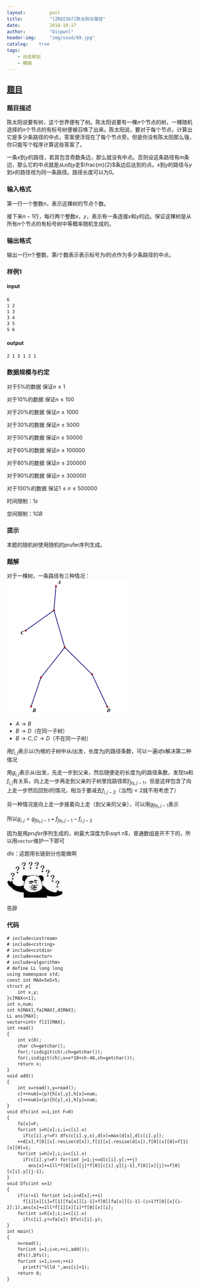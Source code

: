 ```yaml
---
layout:         post
title:          "[ZROI367]陈太阳与路径"
date:           2018-10-17
author:         "Dispwnl"
header-img:     "img/used/89.jpg"
catalog:    true
tags:
    - 动态规划
    - 瞎搞
---
```

## [题目](http://www.zhengruioi.com/problem/367)
### 题目描述
陈太阳说要有树，这个世界便有了树。陈太阳说要有一棵$n$个节点的树，一棵随机选择的$n$个节点的有标号树便被召唤了出来。陈太阳说，要对于每个节点，计算出它是多少条路径的中点，答案便浮现在了每个节点旁。但是你没有陈太阳那么强，你只能写个程序计算这些答案了。

一条$x$到$y$的路径，若其包含奇数条边，那么就没有中点。否则设这条路径有$m$条边，那么它的中点就是从$x$向$y$走$\frac{m}{2}$条边后达到的点。$x$到$y$的路径与$y$到$x$的路径视为同一条路径。路径长度可以为$0$。

### 输入格式
第一行一个整数$n$，表示这棵树的节点个数。

接下来$n-1$行，每行两个整数$x，y$，表示有一条连接$x$和$y$的边。保证这棵树是从所有$n$个节点的有标号树中等概率随机生成的。

### 输出格式
输出一行$n$个整数，第$i$个数表示表示标号为$i$的点作为多少条路径的中点。

### 样例1
#### input
```
6
1 2
1 3
3 4
3 5
5 6
```
#### output
```
2 1 5 1 2 1
```
### 数据规模与约定
对于5%的数据 保证$n \le 1$

对于10%的数据 保证$n \le 100$

对于20%的数据 保证$n \le 1000$

对于30%的数据 保证$n \le 5000$

对于50%的数据 保证$n \le 50000$

对于60%的数据 保证$n \le 100000$

对于80%的数据 保证$n \le 200000$

对于90%的数据 保证$n \le 300000$

对于100%的数据 保证$1 \le n \le 500000$

时间限制：$1s$

空间限制：$1GB$

### 提示
本题的随机树使用随机的prufer序列生成。

### 题解
对于一棵树，一条路径有三种情况：
![](/img/study/sunandtree.png)

- $A\rightarrow B$
- $B\rightarrow D$（在同一子树）
- $B\rightarrow C,C\rightarrow D$（不在同一子树）

用$f_{i,j}$表示以$i$为根的子树中从$i$出发，长度为$j$的路径条数，可以一遍$dfs$解决第二种情况

用$g_{i,j}$表示从$i$出发，先走一步到父亲，然后随便走的长度为$j$的路径条数，发现ta和$f_{i,j}$有关系，向上走一步再走到父亲的子树里找路径即$f_{fa_i,j-1}$，但是这样包含了向上走一步然后回到$i$的情况，相当于要减去$f_{i,j-2}$（当然$j<2$就不用考虑了）

另一种情况是向上走一步接着向上走（到父亲的父亲），可以用$g_{fa_i,j-1}$表示

所以$g_{i,j}=g_{fa_i,j-1}+f_{fa_i,j-1}-f_{i,j-2}$

因为是用$prufer$序列生成的，树最大深度为$\sqrt n$，普通数组是开不下的，所以用<code>vector</code>维护一下即可

$dls$：这题用长链剖分也能做啊

![](/img/？？？？？.jpg)

告辞

### 代码
```
# include<iostream>
# include<cstring>
# include<cstdio>
# include<vector> 
# include<algorithm>
# define LL long long
using namespace std;
const int MAX=5e5+5;
struct p{
	int x,y;
}c[MAX<<1];
int n,num;
int h[MAX],fa[MAX],d[MAX];
LL ans[MAX];
vector<int> f[2][MAX];
int read()
{
	int x(0);
	char ch=getchar();
	for(;!isdigit(ch);ch=getchar());
	for(;isdigit(ch);x=x*10+ch-48,ch=getchar());
	return x;
}
void add()
{
	int x=read(),y=read();
	c[++num]=(p){h[x],y},h[x]=num;
	c[++num]=(p){h[y],x},h[y]=num;
}
void dfs(int x=1,int F=0)
{
	fa[x]=F;
	for(int i=h[x];i;i=c[i].x)
	  if(c[i].y!=F) dfs(c[i].y,x),d[x]=max(d[x],d[c[i].y]);
	++d[x],f[0][x].resize(d[x]),f[1][x].resize(d[x]),f[0][x][0]=f[1][x][0]=1;
	for(int i=h[x];i;i=c[i].x)
	  if(c[i].y!=F) for(int j=1;j<=d[c[i].y];++j)
	    ans[x]+=1ll*f[0][x][j]*f[0][c[i].y][j-1],f[0][x][j]+=f[0][c[i].y][j-1];
}
void Dfs(int x=1)
{
	if(x!=1) for(int i=1;i<d[x];++i)
	  f[1][x][i]=f[1][fa[x]][i-1]+f[0][fa[x]][i-1]-(i>1?f[0][x][i-2]:1),ans[x]+=1ll*f[1][x][i]*f[0][x][i];
	for(int i=h[x];i;i=c[i].x)
	  if(c[i].y!=fa[x]) Dfs(c[i].y);
}
int main()
{
	n=read();
	for(int i=1;i<n;++i,add());
	dfs(),Dfs();
	for(int i=1;i<=n;++i)
	  printf("%lld ",ans[i]+1);
	return 0;
}
```
